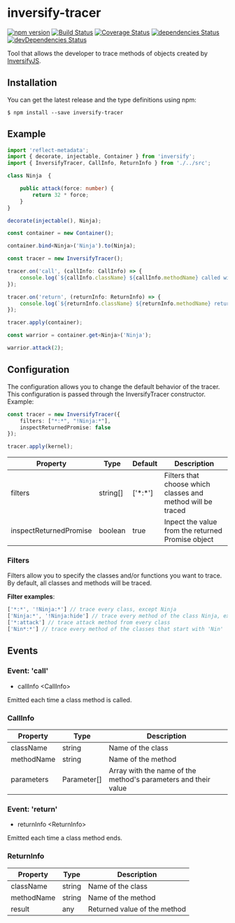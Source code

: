 # inversify-tracer

[![npm version](https://badge.fury.io/js/inversify-tracer.svg)](https://badge.fury.io/js/inversify-tracer)
[![Build Status](https://travis-ci.org/tiagomestre/inversify-tracer.svg)](https://travis-ci.org/tiagomestre/inversify-tracer)
[![Coverage Status](https://coveralls.io/repos/github/tiagomestre/inversify-tracer/badge.svg)](https://coveralls.io/github/tiagomestre/inversify-tracer)
[![dependencies Status](https://david-dm.org/tiagomestre/inversify-tracer/status.svg)](https://david-dm.org/tiagomestre/inversify-tracer)
[![devDependencies Status](https://david-dm.org/tiagomestre/inversify-tracer/dev-status.svg)](https://david-dm.org/tiagomestre/inversify-tracer?type=dev)

Tool that allows the developer to trace methods of objects created by [InversifyJS](https://github.com/inversify/InversifyJS).

## Installation

You can get the latest release and the type definitions using npm:

```
$ npm install --save inversify-tracer
```

## Example
```ts
import 'reflect-metadata';
import { decorate, injectable, Container } from 'inversify';
import { InversifyTracer, CallInfo, ReturnInfo } from './../src';

class Ninja  {

    public attack(force: number) {
        return 32 * force;
    }
}

decorate(injectable(), Ninja);

const container = new Container();

container.bind<Ninja>('Ninja').to(Ninja);

const tracer = new InversifyTracer();

tracer.on('call', (callInfo: CallInfo) => {
    console.log(`${callInfo.className} ${callInfo.methodName} called with ${JSON.stringify(callInfo.parameters)}`);
});

tracer.on('return', (returnInfo: ReturnInfo) => {
    console.log(`${returnInfo.className} ${returnInfo.methodName} returned ${returnInfo.result}`);
});

tracer.apply(container);

const warrior = container.get<Ninja>('Ninja');

warrior.attack(2);
```

## Configuration

The configuration allows you to change the default behavior of the tracer. This configuration is passed through the InversifyTracer constructor. Example:

```ts
const tracer = new InversifyTracer({
    filters: ["*:*", "!Ninja:*"],
    inspectReturnedPromise: false
});

tracer.apply(kernel);
```

| Property              | Type      | Default       | Description                                                   |
|---                    |---        |---            |---                                                            |
| filters               | string[]  | \['\*:\*'\]   | Filters that choose which classes and method will be traced   |
| inspectReturnedPromise| boolean   | true          | Inpect the value from the returned Promise object             |


### Filters

Filters allow you to specify the classes and/or functions you want to trace. By default, all classes and methods will be traced.

**Filter examples**:

```ts
['*:*', '!Ninja:*'] // trace every class, except Ninja
['Ninja:*', '!Ninja:hide'] // trace every method of the class Ninja, except the 'hide' method
['*:attack'] // trace attack method from every class
['Nin*:*'] // trace every method of the classes that start with 'Nin'
```

## Events
### Event: 'call'

+ callInfo \<CallInfo\>

Emitted each time a class method is called.

### CallInfo

| Property      | Type         | Description                                       |
|---            |---           |---                                                |
| className     | string       | Name of the class                                 |
| methodName    | string       | Name of the method                                |
| parameters    | Parameter[]  | Array with the name of the method's parameters and their value |

### Event: 'return'

+ returnInfo \<ReturnInfo\>

Emitted each time a class method ends.

### ReturnInfo

| Property      | Type      | Description                   |
|---            |---        |---                            |
| className     | string    | Name of the class             |
| methodName    | string    | Name of the method            |
| result        | any       | Returned value of the method  |
